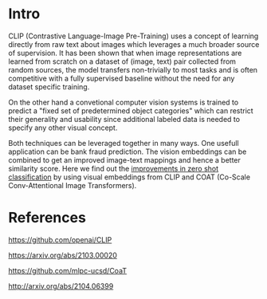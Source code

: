 # Intro
CLIP (Contrastive Language-Image Pre-Training) uses a concept of learning directly from raw text about images which leverages a much broader source of supervision.
It has been shown that when image representations are learned from scratch on a dataset of (image, text) pair collected from random sources, the model transfers non-trivially to most tasks and is often competitive with a fully supervised baseline without the need for any dataset specific training. 

On the other hand a convetional computer vision systems is trained to predict a "fixed set of predetermined object categories" which can restrict their generality and usability since additional labeled data is needed to specify any other visual concept.

Both techniques can be leveraged together in many ways. One usefull application can be bank fraud prediction. The vision embeddings can be combined to get an improved image-text mappings and hence a better similarity score. Here we find out the [improvements in zero shot classification](/Improvements_using_a_limited_class_model.ipynb) by using visual embeddings from CLIP and COAT (Co-Scale Conv-Attentional Image Transformers).

# References
https://github.com/openai/CLIP

https://arxiv.org/abs/2103.00020

https://github.com/mlpc-ucsd/CoaT

http://arxiv.org/abs/2104.06399

 
